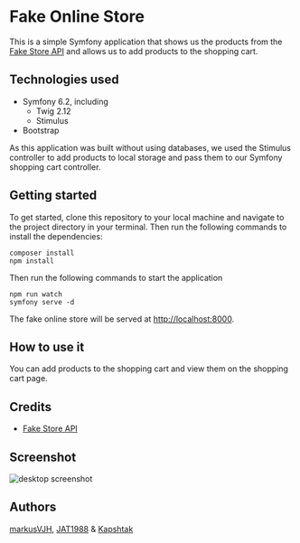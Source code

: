 # Fake Online Store

This is a simple Symfony application that shows us the products from the [Fake Store API](https://fakestoreapi.com) and allows us to add products to the shopping cart.

## Technologies used
- Symfony 6.2, including
  - Twig 2.12
  - Stimulus
- Bootstrap

As this application was built without using databases, we used the Stimulus controller to add products to local storage and pass them to our Symfony shopping cart controller.

## Getting started
To get started, clone this repository to your local machine and navigate to the project directory in your terminal. Then run the following commands to install the dependencies:

```
composer install
npm install
```
Then run the following commands to start the application
```
npm run watch
symfony serve -d
```
The fake online store will be served at [http://localhost:8000](http://localhost:8000).

## How to use it
You can add products to the shopping cart and view them on the shopping cart page.

## Credits

- [Fake Store API](https://fakestoreapi.com)

## Screenshot

![desktop screenshot](https://github.com/Kapshtak/online-store/blob/main/screenshots/desktop.png)

## Authors

[markusVJH](https://github.com/markusVJH), [JAT1988](https://github.com/JAT1988) & [Kapshtak](https://github.com/Kapshtak)
